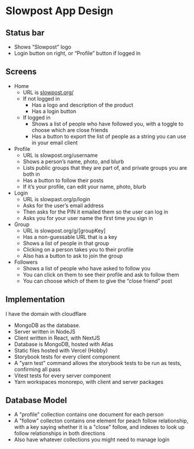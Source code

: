 # Slowpost App Design

## Status bar

* Shows “Slowpost” logo  
* Login button on right, or “Profile” button if logged in

## Screens

* Home  
  * URL is [slowpost.org/](http://slowpost.org/)  
  * If not logged in  
    * Has a logo and description of the product  
    * Has a login button  
  * If logged in  
    * Shows a list of people who have followed you, with a toggle to choose which are close friends  
    * Has a button to export the list of people as a string you can use in your email client  
* Profile  
  * URL is slowpost.org/username  
  * Shows a person’s name, photo, and blurb  
  * Lists public groups that they are part of, and private groups you are both in  
  * Has a button to follow their posts  
  * If it’s your profile, can edit your name, photo, blurb  
* Login  
  * URL is slowpast.org/p/login  
  * Asks for the user’s email address  
  * Then asks for the PIN it emailed them so the user can log in  
  * Asks you for your user name the first time you sign in  
* Group  
  * URL is slowpost.org/g/\[groupKey\]  
  * Has a non-guessable URL that is a key  
  * Shows a list of people in that group  
  * Clicking on a person takes you to their profile  
  * Also has a button to ask to join the group  
* Followers  
  * Shows a list of people who have asked to follow you  
  * You can click on them to see their profile and ask to follow them  
  * You can choose which of them to give the “close friend” post  


## Implementation

I have the domain with cloudflare

* MongoDB as the database.
* Server written in NodeJS
* Client written in React, with NextJS
* Database is MongoDB, hosted with Atlas
* Static files hosted with Vercel (Hobby)
* Storybook tests for every client component
* A "yarn test" command allows the storybook tests to be run as tests, confirming all pass
* Vitest tests for every server component
* Yarn workspaces monorepo, with client and server packages


## Database Model

* A "profile" collection contains one document for each person
* A "follow" collecton contains one element for peach follow relationship, with a key saying whether it is a "close" follow, and indexes to look up follow relationships in both directions
* Also have whatever collections you might need to manage login

